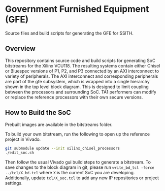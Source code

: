 # Government Furnished Equipment (GFE) #

Source files and build scripts for generating the GFE for SSITH.


## Overview ##

This repository contains source code and build scripts for generating SoC bitstreams
for the Xilinx VCU118. The resulting systems contain either Chisel or Bluespec 
versions of P1, P2, and P3 connected by an AXI interconnect to variety of
peripherals. The AXI interconnect and corresponding peripherals are part of the
gfe subsystem, which is wrapped into a single hierarchy shown in the top level block diagram. This is designed to limit coupling
between the processors and surrounding SoC. TA1 performers can
modify or replace the reference processors with their own secure versions.

## How to Build the SoC ##

Prebuilt images are available in the bitstreams folder.

To build your own bitstream, run the following to open up the reference
project in Vivado.

```bash
git submodule update --init xilinx_chisel_processors
./edit_soc.sh
```

Then follow the usual Vivado gui build steps to generate a bitstream.
To save changes to the block diagram in git, please run `write_bd_tcl -force ../tcl/X_bd.tcl`
where `X` is the current SoC you are developing. Additionally, update `tcl/X_soc.tcl` to add any new IP repositories or project settings.

